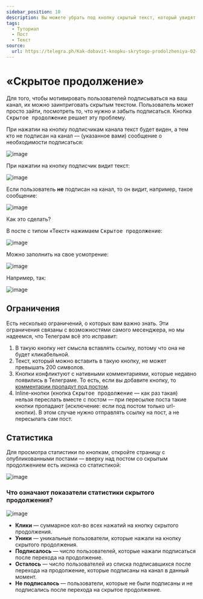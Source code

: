 ```yaml
---
sidebar_position: 10
description: Вы можете убрать под кнопку скрытый текст, который увидят только подписчики канала
tags:
  - Туториал
  - Пост
  - Текст
source:
  url: https://telegra.ph/Kak-dobavit-knopku-skrytogo-prodolzheniya-02-27-2
---
```


# «Скрытое продолжение»

Для того, чтобы мотивировать пользователей подписываться на ваш канал, их можно заинтриговать скрытым текстом. Пользователь может просто зайти, посмотреть то, что нужно и забыть подписаться. Кнопка <kbd>Скрытое продолжение</kbd> решает эту проблему.

При нажатии на кнопку подписчикам канала текст будет виден, а тем кто не подписан на канал — (указанное вами) сообщение о необходимости подписаться:

![image](/images/107146681-c0f22580-695a-11eb-86eb-c206a5ba2201.png)

При нажатии на кнопку подписчик видит текст:

![image](/images/107146733-03b3fd80-695b-11eb-8f13-8808fbbbd7fd.png)

Если пользователь **не** подписан на канал, то он видит, например, такое сообщение:

![image](/images/107146744-16c6cd80-695b-11eb-9372-8d94d16416b7.png)

Как это сделать?

В посте с типом «Текст» нажимаем <kbd>Скрытое продолжение</kbd>:

![image](/images/107146756-2e05bb00-695b-11eb-9459-e874ee18d90a.png)

Можно заполнить на свое усмотрение:

![image](/images/107146763-3bbb4080-695b-11eb-8399-de95b3df5206.png)

Например, так:

![image](/images/107146772-47a70280-695b-11eb-8e93-7964b431f549.png)

## Ограничения

Есть несколько ограничений, о которых вам важно знать. Эти ограничения связаны с возможностями самого месенджера, но мы надеемся, что Телеграм всё это исправит:

1. В такую кнопку нет смысла вставлять ссылку, потому что она не будет кликабельной.
1. Текст, который можно вставить в такую кнопку, не может превышать 200 символов.
1. Кнопки конфликтуют с нативными комментариями, которые недавно появились в Телеграме. То есть, если вы добавите кнопку, то [комментарии пропадут под постом](../faq/telegram-comments.mdx).
1. Inline-кнопки (кнопка <kbd>Скрытое продолжение</kbd> — как раз такая) нельзя переслать вместе с постом — при пересылке поста такие кнопки пропадают (исключение: если под постом только url-кнопки). В этом случае нужно отправлять ссылку на пост, а не пересылать сам пост.

## Статистика

Для просмотра статистики по кнопкам, откройте страницу с опубликованными постами — вверху над постом со скрытым продолжением есть иконка со статистикой:

![image](/images/109558604-ad198980-7aea-11eb-8941-d010bd9486fb.png)

### Что означают показатели статистики скрытого продолжения?

![image](/images/109558669-c3274a00-7aea-11eb-9ab3-897eb1e45988.png)

* **Клики** — суммарное кол-во всех нажатий на кнопку скрытого продолжения.
* **Уники** — уникальные пользователи, которые нажали на кнопку скрытого продолжения.
* **Подписалось** — число пользователей, которые нажали подписаться после перехода на продолжение.
* **Осталось** — число пользователей из списка подписавшихся после перехода на продолжение, которые подписаны на канал в данный момент.
* **Не подписалось** — пользователи, которые не были подписаны и не подписались после перехода на скрытое продолжение.
